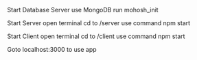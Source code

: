 Start Database Server
    use MongoDB
    run mohosh_init

Start Server
    open terminal 
    cd to /server
    use command npm start

Start Client 
    open terminal
    cd to /client
    use command npm start

Goto localhost:3000 to use app